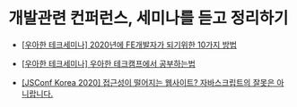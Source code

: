 # 개발관련 컨퍼런스, 세미나를 듣고 정리하기
- [[우아한 테크세미나] 2020년에 FE개발자가 되기위한 10가지 방법](https://velog.io/@hohooodo/%EC%9A%B0%EC%95%84%ED%95%9C-%ED%85%8C%ED%81%AC%EC%84%B8%EB%AF%B8%EB%82%982020%EB%85%84%EC%97%90-FE%EA%B0%9C%EB%B0%9C%EC%9E%90%EA%B0%80-%EB%90%98%EA%B8%B0%EC%9C%84%ED%95%9C-10%EA%B0%80%EC%A7%80-%EB%B0%A9%EB%B2%95)

- [[우아한 테크세미나] 우아한 테크캠프에서 공부하는법](https://velog.io/@hohooodo/%EC%9A%B0%EC%95%84%ED%95%9C-%ED%85%8C%ED%81%AC%EC%BA%A0%ED%94%84%EC%97%90%EC%84%9C-%EA%B3%B5%EB%B6%80%ED%95%98%EB%8A%94%EB%B2%95)

- [[JSConf Korea 2020] 접근성이 떨어지는 웹사이트? 자바스크립트의 잘못은 아니랍니다.](https://velog.io/@hohooodo/JSConf-Korea-2020%EC%A0%91%EA%B7%BC%EC%84%B1%EC%9D%B4-%EB%96%A8%EC%96%B4%EC%A7%80%EB%8A%94-%EC%9B%B9%EC%82%AC%EC%9D%B4%ED%8A%B8-%EC%9E%90%EB%B0%94%EC%8A%A4%ED%81%AC%EB%A6%BD%ED%8A%B8%EC%9D%98-%EC%9E%98%EB%AA%BB%EC%9D%80-%EC%95%84%EB%8B%88%EB%9E%8D%EB%8B%88%EB%8B%A4)
